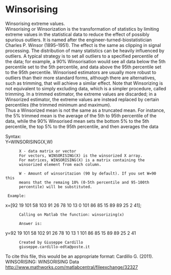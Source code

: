 # Winsorising
Winsorising extreme values.<br/>
Winsorising or Winsorization is the transformation of statistics by
limiting extreme values in the statistical data to reduce the effect of
possibly spurious outliers. It is named after the engineer-turned-biostatistician 
Charles P. Winsor (1895–1951). The effect is the same as clipping in 
signal processing. The distribution of many statistics can be heavily 
influenced by outliers. A typical strategy is to set all outliers to a
specified percentile of the data; for example, a 90% Winsorisation would
see all data below the 5th percentile set to the 5th percentile, and data
above the 95th percentile set to the 95th percentile. Winsorised
estimators are usually more robust to outliers than their more standard
forms, although there are alternatives, such as trimming, that will
achieve a similar effect. Note that Winsorizing is not equivalent to
simply excluding data, which is a simpler procedure, called trimming. 
In a trimmed estimator, the extreme values are discarded; in a Winsorized
estimator, the extreme values are instead replaced by certain percentiles
(the trimmed minimum and maximum).  
Thus a Winsorized mean is not the same as a truncated mean. For instance,
the 5% trimmed mean is the average of the 5th to 95th percentile of the
data, while the 90% Winsorised mean sets the bottom 5% to the 5th
percentile, the top 5% to the 95th percentile, and then averages the data   

Syntax:<br/>
          Y=WINSORISING(X,W)

          X - data matrix or vector
          For vectors, WINSORISING(X) is the winsorized X array. 
          For matrices, WINSORISING(X) is a matrix containing the 
          winsorized element from each column. 

          W - Amount of winsoritazion (90 by default). If you set W=90 this 
          means that the remaing 10% (0-5th percentile and 95-100th
          percentile) will be substituted.

     Example: 

x=[92 19 101 58 103 91 26 78 10 13 0 101 86 85 15 89 89 25 2 41];

          Calling on Matlab the function: winsorizing(x)

          Answer is:

y=92 19 101 58 102 91 26 78 10 13 1 101 86 85 15 89 89 25 2 41

          Created by Giuseppe Cardillo
          giuseppe.cardillo-edta@poste.it

To cite this file, this would be an appropriate format:
Cardillo G. (2011). WINSORISING: WINSORISING Data
http://www.mathworks.com/matlabcentral/fileexchange/32327
